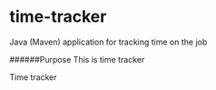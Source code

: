 # time-tracker
Java (Maven) application for tracking time on the job

######Purpose
This is time tracker

Time tracker
